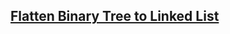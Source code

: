 ## [Flatten Binary Tree to Linked List](https://leetcode.com/problems/flatten-binary-tree-to-linked-list/)
